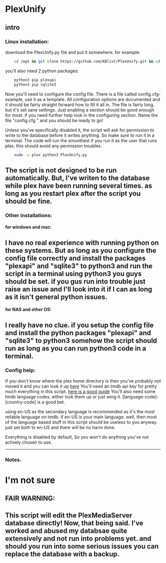 # PlexUnify
intro
----------
### Linux installation:

download the PlexUnify.py file and put it somewhere. for example:
```sh
    cd /opt && git clone https://github.com/KBlixt/PlexUnify.git && cd PlexUnify
```

you'll also need 2 python packages:
```sh
    python3 pip plexapi
    python3 pip sqlite3
```

Now you'll need to configure the config file. There is a file called config.cfg-example, use it as a template.
All configuration options are documented and it should be fairly straight forward how to fill it all in.
The file is fairly long, but it's set sane settings. Just enabling a section should be good enough for most.
if you need further help look in the configuring section. Name the file "config.cfg " and you should be ready to go!

Unless you've specifically disabled it, the script will ask for permission to write to the database
before it writes anything. So make sure to run it in a terminal.
The code will run the smoothest if you run it as the user that runs plex. this should avoid any permission troubles.
```sh
    sudo -u plex python3 PlexUnify.py
```

The script is not designed to be run automatically. But, I've writen to the database while plex have been running
several times. as long as you restart plex after the script you should be fine.
----------

### Other installations:

#### for windows and mac:
I have no real experience with running python on these systems. But as long as you configure the config file correctly
and install the packages "plexapi" and "sqlite3" to python3 and run the script in a terminal using python3 you guys
should be set. if you gus run into trouble just raise an issue and I'll look into it if I can as long as it isn't
general python issues.
----------

#### for NAS and other OS:
I really have no clue. if you setup the config file and install the python packages "plexapi" and "sqlite3" to python3
somehow the script should run as long as you can run python3 code in a terminal.
----------

### Config help:
If you don't know where the plex home directory is then you've probably not moved it and you can look it up [here](https://support.plex.tv/articles/202915258-where-is-the-plex-media-server-data-directory-located/)
You'll need an tmdb api key for pretty much everything in this script. [here is a good guide](https://developers.themoviedb.org/3/getting-started/introduction)
You'll also need some tmdb language codes. either look them up or just wing it. [language-code]-[country-code] is a good bet.


using en-US as the secondary language is recommended as it's the most reliable language on tmdb. if en-US is your main
language. well, then most of the language based stuff in this script should be useless to you anyway. just set both to
en-US and there will be no harm done.

Everything is disabled by default, So you won't do anything you've not actively chosen to use.


----------
### Notes.

# I'm not sure



## FAIR WARNING:

This script will edit the PlexMediaServer database directly! Now, that being said. I've worked and abused my databsae quite
extensively and not run into problems yet. and should you run into some serious issues you can replace the database
with a backup.
----------
